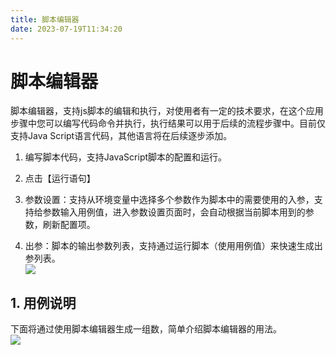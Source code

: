 ```yaml
---
title: 脚本编辑器
date: 2023-07-19T11:34:20
---
```


# 脚本编辑器

脚本编辑器，支持js脚本的编辑和执行，对使用者有一定的技术要求，在这个应用步骤中您可以编写代码命令并执行，执行结果可以用于后续的流程步骤中。目前仅支持Java Script语言代码，其他语言将在后续逐步添加。

1. 编写脚本代码，支持JavaScript脚本的配置和运行。
2. 点击【运行语句】
3. 参数设置：支持从环境变量中选择多个参数作为脚本中的需要使用的入参，支持给参数输入用例值，进入参数设置页面时，会自动根据当前脚本用到的参数，刷新配置项。

4. 出参：脚本的输出参数列表，支持通过运行脚本（使用用例值）来快速生成出参列表。  
![](http://apaas.wxchina.com:8881/wp-content/uploads/im.png)
## 1\. 用例说明

下面将通过使用脚本编辑器生成一组数，简单介绍脚本编辑器的用法。  
![](http://apaas.wxchina.com:8881/wp-content/uploads/whiteboard_exported_image.png)